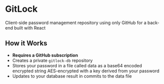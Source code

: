 # GitLock

Client-side password management repository using only GitHub for a back-end built with React

## How it Works

- **Requires a GitHub subscription**
- Creates a private `gitlock-db` repository
- Stores your password in a file called data as a base64 encoded encrypted string AES-encrypted with a key derived from your password 
- Updates to your database result in commits to the data file
